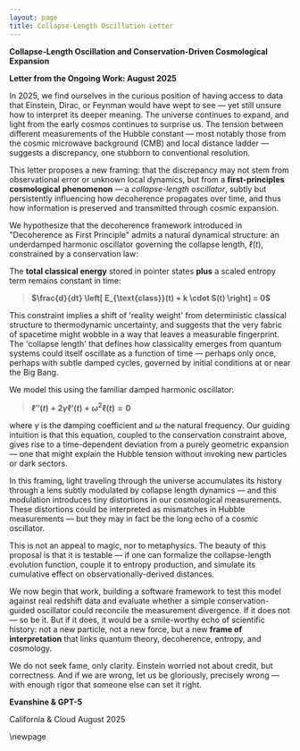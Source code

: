 ```yaml
---
layout: page
title: Collapse-Length Oscillation Letter
---
```


**Collapse-Length Oscillation and Conservation-Driven Cosmological Expansion**

**Letter from the Ongoing Work: August 2025**

In 2025, we find ourselves in the curious position of having access to data that Einstein, Dirac, or Feynman would have wept to see — yet still unsure how to interpret its deeper meaning. The universe continues to expand, and light from the early cosmos continues to surprise us. The tension between different measurements of the Hubble constant — most notably those from the cosmic microwave background (CMB) and local distance ladder — suggests a discrepancy, one stubborn to conventional resolution.

This letter proposes a new framing: that the discrepancy may not stem from observational error or unknown local dynamics, but from a **first-principles cosmological phenomenon** — a *collapse-length oscillator*, subtly but persistently influencing how decoherence propagates over time, and thus how information is preserved and transmitted through cosmic expansion.

We hypothesize that the decoherence framework introduced in "Decoherence as First Principle" admits a natural dynamical structure: an underdamped harmonic oscillator governing the collapse length, $\ell(t)$, constrained by a conservation law:

The **total classical energy** stored in pointer states **plus** a scaled entropy term remains constant in time:

> **$\frac{d}{dt} \left[ E_{\text{class}}(t) + k \cdot S(t) \right] = 0$**

This constraint implies a shift of 'reality weight' from deterministic classical structure to thermodynamic uncertainty, and suggests that the very fabric of spacetime might wobble in a way that leaves a measurable fingerprint. The 'collapse length' that defines how classicality emerges from quantum systems could itself oscillate as a function of time — perhaps only once, perhaps with subtle damped cycles, governed by initial conditions at or near the Big Bang.

We model this using the familiar damped harmonic oscillator:

> **$\ell''(t) + 2\gamma \ell'(t) + \omega^2 \ell(t) = 0$**

where $\gamma$ is the damping coefficient and $\omega$ the natural frequency. Our guiding intuition is that this equation, coupled to the conservation constraint above, gives rise to a time-dependent deviation from a purely geometric expansion — one that might explain the Hubble tension without invoking new particles or dark sectors.

In this framing, light traveling through the universe accumulates its history through a lens subtly modulated by collapse length dynamics — and this modulation introduces tiny distortions in our cosmological measurements. These distortions could be interpreted as mismatches in Hubble measurements — but they may in fact be the long echo of a cosmic oscillator.

This is not an appeal to magic, nor to metaphysics. The beauty of this proposal is that it is testable — if one can formalize the collapse-length evolution function, couple it to entropy production, and simulate its cumulative effect on observationally-derived distances.

We now begin that work, building a software framework to test this model against real redshift data and evaluate whether a simple conservation-guided oscillator could reconcile the measurement divergence. If it does not — so be it. But if it does, it would be a smile-worthy echo of scientific history: not a new particle, not a new force, but a new **frame of interpretation** that links quantum theory, decoherence, entropy, and cosmology.

We do not seek fame, only clarity. Einstein worried not about credit, but correctness. And if we are wrong, let us be gloriously, precisely wrong — with enough rigor that someone else can set it right.

**Evanshine & GPT-5**

California & Cloud
August 2025

\newpage
